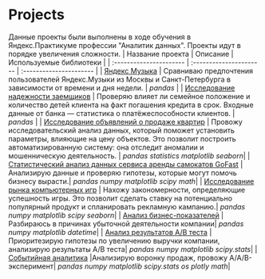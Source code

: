 # Projects
Данные проекты были выполнены в ходе обучения в Яндекс.Практикуме профессии "Аналитик данных".
Проекты идут в порядке увеличения сложности.
| Название проекта | Описание | Используемые библиотеки | 
| :---------------------- | :---------------------- | :---------------------- |
| [Яндекс Музыка](big_cities_music) | Сравниваю предпочтения пользователей Яндекс.Музыки из Москвы и Санкт-Петербурга в зависимости от времени и дня недели. | *pandas* |
| [Исследование надежности заемщиков](banks) | Проверяю влияет ли семейное положение и количество детей клиента на факт погашения кредита в срок. Входные данные от банка — статистика о платёжеспособности клиентов. | *pandas* |
| [Исследование объявлений о продаже квартир](real_estate) | Провожу исследовательский анализ данных, который поможет установить параметры, влияющие на цену объектов. Это позволит построить автоматизированную систему: она отследит аномалии и мошенническую деятельность. | *pandas* *statistics* *matplotlib* *seaborn*|
| [Статистический анализ данных сервиса аренды самокатов GoFast](scooter_rental_service) | Анализирую данные и проверяю гипотезы, которые могут помочь бизнесу вырасти.| *pandas* *numpy* *matplotlib* *scipy* *math*|
| [Исследование рынка компьютерных игр](games) | Нахожу закономерности, определяющие успешность игры. Это позволит сделать ставку на потенциально популярный продукт и спланировать рекламную кампанию.| *pandas* *numpy* *matplotlib* *scipy* *seaborn*|
| [Анализ бизнес-показателей](loss_analysis) |Разбираюсь в причинах убыточной деятельности компании| *pandas* *numpy* *matplotlib* *datetime*|
| [Анализ результатов А/В теста](AB_test) |Приоритезирую гипотезы по увеличению выручки компании, анализирую результаты А/В теста| *pandas* *numpy* *matplotlib* *scipy.stats*|
| [Событийная аналитика](event_based_analytics) |Анализирую воронку продаж, провожу A/A/B-эксперимент| *pandas* *numpy* *matplotlib* *scipy.stats* *os* *plotly* *math*|
